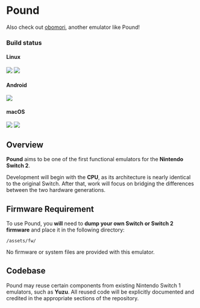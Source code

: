 # Pound
Also check out [obomori](https://github.com/Nikilites/oboromi), another emulator like Pound!

### Build status
#### Linux
<a><img src="https://img.shields.io/badge/current Linux x64 build-none-aaaaaa.svg"></a>
<a><img src="https://img.shields.io/badge/current Linux A64 build-none-aaaaaa.svg"></a>
#### Android
<a><img src="https://img.shields.io/badge/current Android A64 build-none-aaaaaa.svg"></a>
#### macOS
<a><img src="https://img.shields.io/badge/current Darwin x64 build-none-aaaaaa.svg"></a>
<a><img src="https://img.shields.io/badge/current Darwin A64 build-none-aaaaaa.svg"></a>
## Overview

**Pound** aims to be one of the first functional emulators for the **Nintendo Switch 2**.

Development will begin with the **CPU**, as its architecture is nearly identical to the original Switch. After that, work will focus on bridging the differences between the two hardware generations.

## Firmware Requirement

To use Pound, you **will** need to **dump your own Switch or Switch 2 firmware** and place it in the following directory:

```
/assets/fw/
```

No firmware or system files are provided with this emulator.

## Codebase

Pound may reuse certain components from existing Nintendo Switch 1 emulators, such as **Yuzu**.
All reused code will be explicitly documented and credited in the appropriate sections of the repository.
